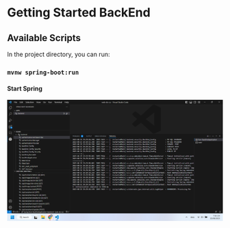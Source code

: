 # Getting Started BackEnd

## Available Scripts

In the project directory, you can run:

### `mvnw spring-boot:run`


#### Start Spring
![Start Spring ](../images/(22).png)